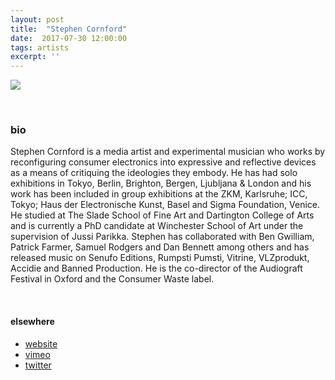 ```yaml
---
layout: post
title:  "Stephen Cornford"
date:  2017-07-30 12:00:00
tags: artists
excerpt: ''
---
```


![]({{site.url}}/assets/cornford_artist_photo_4web.jpg)


<br/>


### bio
Stephen Cornford is a media artist and experimental musician who works by reconfiguring consumer electronics into expressive and reflective devices as a means of critiquing the ideologies they embody. He has had solo exhibitions in Tokyo, Berlin, Brighton, Bergen, Ljubljana & London and his work has been included in group exhibitions at the ZKM, Karlsruhe; ICC, Tokyo; Haus der Electronische Kunst, Basel and Sigma Foundation, Venice. He studied at The Slade School of Fine Art and Dartington College of Arts and is currently a PhD candidate at Winchester School of Art under the supervision of Jussi Parikka. Stephen has collaborated with Ben Gwilliam, Patrick Farmer, Samuel Rodgers and Dan Bennett among others and has released music on Senufo Editions, Rumpsti Pumsti, Vitrine, VLZprodukt, Accidie and Banned Production. He is the co-director of the Audiograft Festival in Oxford and the Consumer Waste label.

<br/>


#### elsewhere

* [website](http://www.scrawn.co.uk/)
* [vimeo](https://vimeo.com/user2227019)
* [twitter](https://twitter.com/scornford)
